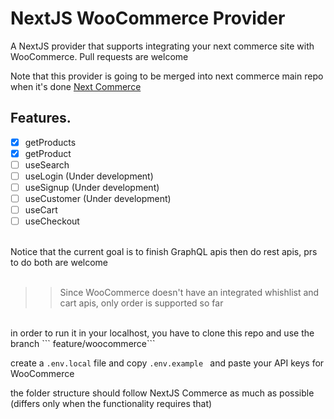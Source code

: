 # NextJS WooCommerce Provider

A NextJS provider that supports integrating your next commerce site with WooCommerce.
Pull requests are welcome

Note that this provider is going to be merged into next commerce main repo when it's done
[Next Commerce](https://github.com/vercel/commerce)

## Features.

- [x] getProducts
- [x] getProduct
- [ ] useSearch
- [ ] useLogin (Under development)
- [ ] useSignup (Under development)
- [ ] useCustomer (Under development)
- [ ] useCart
- [ ] useCheckout
<br />
Notice that the current goal is to finish GraphQL apis then do rest apis, prs to do both are welcome
<br />
<br />

>> Since WooCommerce doesn't have an integrated whishlist and cart apis, only order is supported so far

<br />
in order to run it in your localhost, you have to clone this repo and use the branch ```
feature/woocommerce```

create a ``` .env.local ``` file and copy ```.env.example ``` and paste your API keys for WooCommerce

the folder structure should follow NextJS Commerce as much as possible (differs only when the functionality requires that)
